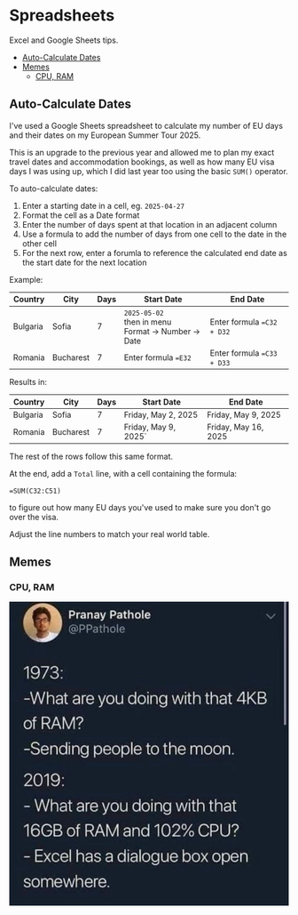 # Spreadsheets

Excel and Google Sheets tips.

<!-- INDEX_START -->

- [Auto-Calculate Dates](#auto-calculate-dates)
- [Memes](#memes)
  - [CPU, RAM](#cpu-ram)

<!-- INDEX_END -->

## Auto-Calculate Dates

I've used a Google Sheets spreadsheet to calculate my number of EU days and their dates on my European Summer Tour 2025.

This is an upgrade to the previous year and allowed me to plan my exact travel dates and accommodation bookings,
as well as how many EU visa days I was using up, which I did last year too using the basic `SUM()` operator.

To auto-calculate dates:

1. Enter a starting date in a cell, eg. `2025-04-27`
2. Format the cell as a Date format
3. Enter the number of days spent at that location in an adjacent column
4. Use a formula to add the number of days from one cell to the date in the other cell
5. For the next row, enter a forumla to reference the calculated end date as the start date for the next location

Example:

| Country   | City      | Days | Start Date                                                     | End Date                   |
|-----------|-----------|------|----------------------------------------------------------------|----------------------------|
| Bulgaria  | Sofia     | 7    | `2025-05-02` <br/> then in menu <br/> Format -> Number -> Date | Enter formula `=C32 + D32` |
| Romania   | Bucharest | 7    | Enter formula `=E32`                                           | Enter formula `=C33 + D33` |

Results in:

| Country   | City      | Days | Start Date             | End Date             |
|-----------|-----------|------|------------------------|----------------------|
| Bulgaria  | Sofia     | 7    | Friday, May 2, 2025    | Friday, May 9, 2025  |
| Romania   | Bucharest | 7    | Friday, May 9, 2025`   | Friday, May 16, 2025 |

The rest of the rows follow this same format.

At the end, add a `Total` line, with a cell containing the formula:

```text
=SUM(C32:C51)
```

to figure out how many EU days you've used to make sure you don't go over the visa.

Adjust the line numbers to match your real world table.

## Memes

### CPU, RAM

![CPU, RAM](images/cpu_ram_excel_dialogue_box_open.jpeg)
